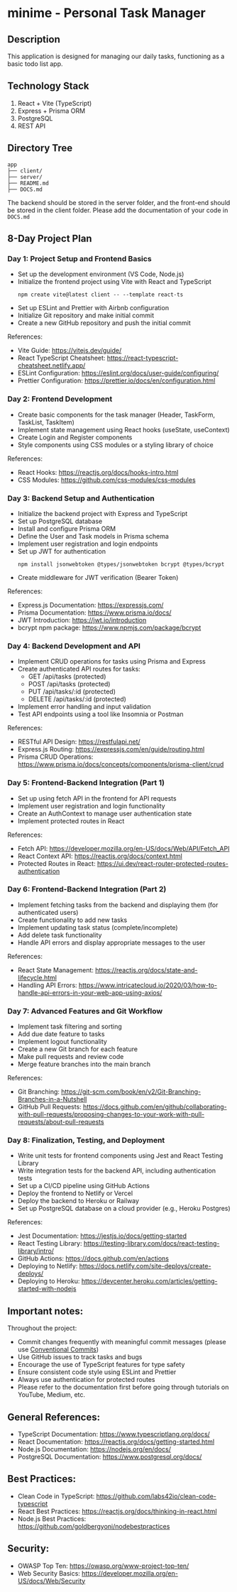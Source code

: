 # minime - Personal Task Manager

## Description

This application is designed for managing our daily tasks, functioning as a basic todo list app.

## Technology Stack

1. React + Vite (TypeScript)
2. Express + Prisma ORM
3. PostgreSQL
4. REST API

## Directory Tree

```
app
├── client/
├── server/
├── README.md
├── DOCS.md
```

The backend should be stored in the server folder, and the front-end should be stored in the client folder.
Please add the documentation of your code in `DOCS.md`

## 8-Day Project Plan

### Day 1: Project Setup and Frontend Basics
- Set up the development environment (VS Code, Node.js)
- Initialize the frontend project using Vite with React and TypeScript
  ```
  npm create vite@latest client -- --template react-ts
  ```
- Set up ESLint and Prettier with Airbnb configuration
- Initialize Git repository and make initial commit
- Create a new GitHub repository and push the initial commit

References:
- Vite Guide: https://vitejs.dev/guide/
- React TypeScript Cheatsheet: https://react-typescript-cheatsheet.netlify.app/
- ESLint Configuration: https://eslint.org/docs/user-guide/configuring/
- Prettier Configuration: https://prettier.io/docs/en/configuration.html

### Day 2: Frontend Development
- Create basic components for the task manager (Header, TaskForm, TaskList, TaskItem)
- Implement state management using React hooks (useState, useContext)
- Create Login and Register components
- Style components using CSS modules or a styling library of choice

References:
- React Hooks: https://reactjs.org/docs/hooks-intro.html
- CSS Modules: https://github.com/css-modules/css-modules

### Day 3: Backend Setup and Authentication
- Initialize the backend project with Express and TypeScript
- Set up PostgreSQL database
- Install and configure Prisma ORM
- Define the User and Task models in Prisma schema
- Implement user registration and login endpoints
- Set up JWT for authentication
  ```
  npm install jsonwebtoken @types/jsonwebtoken bcrypt @types/bcrypt
  ```
- Create middleware for JWT verification (Bearer Token)

References:
- Express.js Documentation: https://expressjs.com/
- Prisma Documentation: https://www.prisma.io/docs/
- JWT Introduction: https://jwt.io/introduction
- bcrypt npm package: https://www.npmjs.com/package/bcrypt

### Day 4: Backend Development and API
- Implement CRUD operations for tasks using Prisma and Express
- Create authenticated API routes for tasks:
  - GET /api/tasks (protected)
  - POST /api/tasks (protected)
  - PUT /api/tasks/:id (protected)
  - DELETE /api/tasks/:id (protected)
- Implement error handling and input validation
- Test API endpoints using a tool like Insomnia or Postman

References:
- RESTful API Design: https://restfulapi.net/
- Express.js Routing: https://expressjs.com/en/guide/routing.html
- Prisma CRUD Operations: https://www.prisma.io/docs/concepts/components/prisma-client/crud

### Day 5: Frontend-Backend Integration (Part 1)
- Set up using fetch API in the frontend for API requests
- Implement user registration and login functionality
- Create an AuthContext to manage user authentication state
- Implement protected routes in React

References:
- Fetch API: https://developer.mozilla.org/en-US/docs/Web/API/Fetch_API
- React Context API: https://reactjs.org/docs/context.html
- Protected Routes in React: https://ui.dev/react-router-protected-routes-authentication

### Day 6: Frontend-Backend Integration (Part 2)
- Implement fetching tasks from the backend and displaying them (for authenticated users)
- Create functionality to add new tasks
- Implement updating task status (complete/incomplete)
- Add delete task functionality
- Handle API errors and display appropriate messages to the user

References:
- React State Management: https://reactjs.org/docs/state-and-lifecycle.html
- Handling API Errors: https://www.intricatecloud.io/2020/03/how-to-handle-api-errors-in-your-web-app-using-axios/

### Day 7: Advanced Features and Git Workflow
- Implement task filtering and sorting
- Add due date feature to tasks
- Implement logout functionality
- Create a new Git branch for each feature
- Make pull requests and review code
- Merge feature branches into the main branch

References:
- Git Branching: https://git-scm.com/book/en/v2/Git-Branching-Branches-in-a-Nutshell
- GitHub Pull Requests: https://docs.github.com/en/github/collaborating-with-pull-requests/proposing-changes-to-your-work-with-pull-requests/about-pull-requests

### Day 8: Finalization, Testing, and Deployment
- Write unit tests for frontend components using Jest and React Testing Library
- Write integration tests for the backend API, including authentication tests
- Set up a CI/CD pipeline using GitHub Actions
- Deploy the frontend to Netlify or Vercel
- Deploy the backend to Heroku or Railway
- Set up PostgreSQL database on a cloud provider (e.g., Heroku Postgres)

References:
- Jest Documentation: https://jestjs.io/docs/getting-started
- React Testing Library: https://testing-library.com/docs/react-testing-library/intro/
- GitHub Actions: https://docs.github.com/en/actions
- Deploying to Netlify: https://docs.netlify.com/site-deploys/create-deploys/
- Deploying to Heroku: https://devcenter.heroku.com/articles/getting-started-with-nodejs

## Important notes:

Throughout the project:
- Commit changes frequently with meaningful commit messages (please use [Conventional Commits](https://www.conventionalcommits.org/en/v1.0.0/))
- Use GitHub issues to track tasks and bugs
- Encourage the use of TypeScript features for type safety
- Ensure consistent code style using ESLint and Prettier
- Always use authentication for protected routes
- Please refer to the documentation first before going through tutorials on YouTube, Medium, etc.

## General References:

- TypeScript Documentation: https://www.typescriptlang.org/docs/
- React Documentation: https://reactjs.org/docs/getting-started.html
- Node.js Documentation: https://nodejs.org/en/docs/
- PostgreSQL Documentation: https://www.postgresql.org/docs/

## Best Practices:

- Clean Code in TypeScript: https://github.com/labs42io/clean-code-typescript
- React Best Practices: https://reactjs.org/docs/thinking-in-react.html
- Node.js Best Practices: https://github.com/goldbergyoni/nodebestpractices

## Security:

- OWASP Top Ten: https://owasp.org/www-project-top-ten/
- Web Security Basics: https://developer.mozilla.org/en-US/docs/Web/Security
